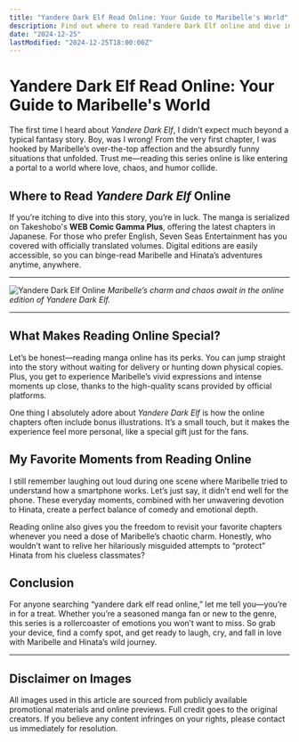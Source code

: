 ```yaml
---
title: "Yandere Dark Elf Read Online: Your Guide to Maribelle's World"
description: Find out where to read Yandere Dark Elf online and dive into the hilarious, heartwarming story of Hinata and the captivating yandere dark elf, Maribelle.
date: "2024-12-25"
lastModified: "2024-12-25T18:00:00Z"
---
```


# Yandere Dark Elf Read Online: Your Guide to Maribelle's World

The first time I heard about *Yandere Dark Elf*, I didn’t expect much beyond a typical fantasy story. Boy, was I wrong! From the very first chapter, I was hooked by Maribelle’s over-the-top affection and the absurdly funny situations that unfolded. Trust me—reading this series online is like entering a portal to a world where love, chaos, and humor collide.

## Where to Read *Yandere Dark Elf* Online

If you’re itching to dive into this story, you’re in luck. The manga is serialized on Takeshobo's **WEB Comic Gamma Plus**, offering the latest chapters in Japanese. For those who prefer English, Seven Seas Entertainment has you covered with officially translated volumes. Digital editions are easily accessible, so you can binge-read Maribelle and Hinata’s adventures anytime, anywhere.

---

![Yandere Dark Elf Online](/pic/yanderedarkelfreadonline.png "Discover where to read Yandere Dark Elf online!")
*Maribelle’s charm and chaos await in the online edition of Yandere Dark Elf.*

---

## What Makes Reading Online Special?

Let’s be honest—reading manga online has its perks. You can jump straight into the story without waiting for delivery or hunting down physical copies. Plus, you get to experience Maribelle’s vivid expressions and intense moments up close, thanks to the high-quality scans provided by official platforms. 

One thing I absolutely adore about *Yandere Dark Elf* is how the online chapters often include bonus illustrations. It’s a small touch, but it makes the experience feel more personal, like a special gift just for the fans. 

## My Favorite Moments from Reading Online

I still remember laughing out loud during one scene where Maribelle tried to understand how a smartphone works. Let’s just say, it didn’t end well for the phone. These everyday moments, combined with her unwavering devotion to Hinata, create a perfect balance of comedy and emotional depth.

Reading online also gives you the freedom to revisit your favorite chapters whenever you need a dose of Maribelle’s chaotic charm. Honestly, who wouldn’t want to relive her hilariously misguided attempts to “protect” Hinata from his clueless classmates?

## Conclusion

For anyone searching “yandere dark elf read online,” let me tell you—you’re in for a treat. Whether you’re a seasoned manga fan or new to the genre, this series is a rollercoaster of emotions you won’t want to miss. So grab your device, find a comfy spot, and get ready to laugh, cry, and fall in love with Maribelle and Hinata’s wild journey.

---

## Disclaimer on Images

All images used in this article are sourced from publicly available promotional materials and online previews. Full credit goes to the original creators. If you believe any content infringes on your rights, please contact us immediately for resolution.
